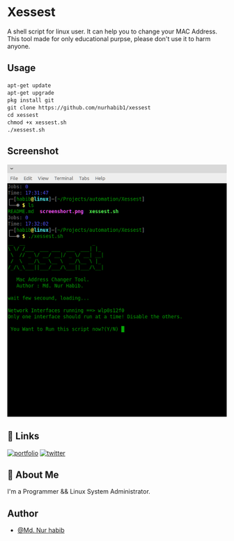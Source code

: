 
# Xessest

A shell script for linux user. It can help you to change your MAC Address.
This tool made for only educational purpse, please don't use it to harm anyone.

## Usage
`apt-get update` <br>
`apt-get upgrade` <br>
`pkg install git` <br>
`git clone https://github.com/nurhabib1/xessest` <br>
`cd xessest` <br>
`chmod +x xessest.sh` <br>
`./xessest.sh` 



## Screenshot

![App Screenshot](./screenshot.png)


## 🔗 Links
[![portfolio](https://img.shields.io/badge/my_portfolio-000?style=for-the-badge&logo=ko-fi&logoColor=white)](https://www.nurhabib.ml/)
[![twitter](https://img.shields.io/badge/twitter-1DA1F2?style=for-the-badge&logo=twitter&logoColor=white)](https://twitter.com/mdnurhabib)


## 🚀 About Me
I'm a Programmer && Linux System Administrator.


## Author

- [@Md. Nur habib](https://www.github.com/nurhabib1)

